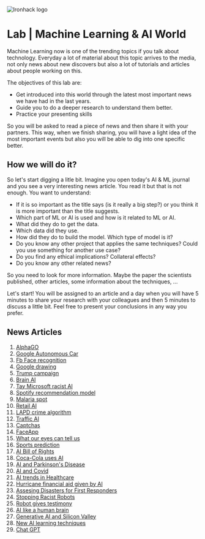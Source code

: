 ![Ironhack logo](https://i.imgur.com/1QgrNNw.png)

# Lab | Machine Learning & AI World
Machine Learning now is one of the trending topics if you talk about technology. Everyday a lot of material about this topic arrives to the media, not only news about new discovers but also a lot of tutorials and articles about people working on this.

The objectives of this lab are:
* Get introduced into this world through the latest most important news we have had in the last years.
* Guide you to do a deeper research to understand them better.
* Practice your presenting skills

So you will be asked to read a piece of news and then share it with your partners. This way, when we finish sharing, you will have a light idea of the most important events but also you will be able to dig into one specific better.

## How we will do it?

So let's start digging a litle bit. Imagine you open today's AI & ML journal and you see a very interesting news article. You read it but that is not enough. You want to understand:
* If it is so important as the title says (is it really a big step?) or you think it is more important than the title suggests.
* Which part of ML or AI is used and how is it related to ML or AI.
* What did they do to get the data.
* Which data did they use.
* How did they do to build the model. Which type of model is it?
* Do you know any other project that applies the same techniques? Could you use something for another use case?
* Do you find any ethical implications? Collateral effects?
* Do you know any other related news?

So you need to look for more information. Maybe the paper the scientists published, other articles, some information about the techniques, ...

Let's start! You will be assigned to an article and a day when you will have 5 minutes to share your research with your colleagues and then 5 minutes to discuss a little bit. Feel free to present your conclusions in any way you prefer.

## News Articles
1. [AlphaGO](https://www.blog.google/technology/ai/alphago-machine-learning-game-go/)
2. [Google Autonomous Car](https://www.iflscience.com/technology/google-has-developed-self-driving-car/)
3. [Fb Face recognition](https://gizmodo.com/facebooks-new-face-recognition-features-what-we-do-an-1823359911)
4. [Google drawing](https://www.theverge.com/2017/4/11/15263434/google-ai-autodraw-doodle-bot-drawing-image-recognition)
5. [Trump campaign](https://hackernoon.com/did-donald-trump-use-artificial-intelligence-to-win-the-election-8008c2c0bf59)
6. [Brain AI](https://www.iflscience.com/brain/artificial-intelligence-recreates-images-from-inside-the-human-brain/)
7. [Tay Microsoft racist AI](https://www.theverge.com/2016/3/24/11297050/tay-microsoft-chatbot-racist)
8. [Spotify recommendation model](https://medium.com/@terry.foley555/spotify-algorithms-5f38b6b6db58)
9. [Malaria spot](https://www.sciencedaily.com/releases/2016/04/160425095546.htm)
10. [Retail AI](https://www.forbes.com/sites/bernardmarr/2018/08/10/how-fashion-retailer-hm-is-betting-on-artificial-intelligence-and-big-data-to-regain-profitability/#65bdfc7a5b00)
11. [LAPD crime algorithm](https://www.wired.com/story/los-angeles-police-department-predictive-policing/)
12. [Traffic AI](https://motherboard.vice.com/en_us/article/jp3dn7/new-ai-algorithm-beats-even-the-worlds-worst-traffic)
13. [Captchas](https://www.techradar.com/news/captcha-if-you-can-how-youve-been-training-ai-for-years-without-realising-it)
14. [FaceApp](https://techcrunch.com/2017/02/08/faceapp-uses-neural-networks-for-photorealistic-selfie-tweaks/?guccounter=1)
15. [What our eyes can tell us](https://medium.com/health-ai/googles-ai-can-see-through-your-eyes-what-doctors-can-t-c1031c0b3df4)
16. [Sports prediction](https://techxplore.com/news/2022-10-algorithms-sports-teams-accuracy.html)
17. [AI Bill of Rights](https://techxplore.com/news/2022-10-white-house-unveils-artificial-intelligence.html)
18. [Coca-Cola uses AI](https://www.artificialintelligence-news.com/2019/05/07/how-coca-cola-is-using-ai-to-stay-at-the-top-of-the-soft-drinks-market/)
19. [AI and Parkinson's Disease](https://news.mit.edu/2022/artificial-intelligence-can-detect-parkinsons-from-breathing-patterns-0822)
20. [AI and Covid](https://medium.datadriveninvestor.com/how-china-used-artificial-intelligence-to-combat-covid-19-f5ebc1ef93d)
21. [AI trends in Healthcare](https://towardsdatascience.com/3-ai-trendsthat-will-revolutionise-healthcare-da4198dbb31d)
22. [Hurricane financial aid given by AI](https://www.wired.com/story/hurricane-ian-destroyed-homes-google-algorithms-sent-money/)
23. [Assesing Disasters for First Responders](https://techxplore.com/news/2022-10-machine-accurate-hurricane.html)
24. [Stopping Racist Robots](https://www.wired.com/story/how-to-stop-robots-becoming-racist/)
25. [Robot gives testimony](https://news.sky.com/story/ai-robot-ai-da-is-about-to-make-history-giving-evidence-to-a-house-of-lords-inquiry-12717525)
26. [AI like a human brain](https://www.wired.com/story/self-taught-ai-may-have-a-lot-in-common-with-the-human-brain/)
27. [Generative AI and Silicon Valley](https://www.cnbc.com/2022/10/08/generative-ai-silicon-valleys-next-trillion-dollar-companies.html)
28. [New AI learning techniques](https://news.mit.edu/2022/machine-learning-edge-microcontroller-1004)
29. [Chat GPT](https://www.cnbc.com/2023/02/08/what-is-chatgpt-viral-ai-chatbot-at-heart-of-microsoft-google-fight.html)